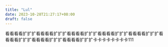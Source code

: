 ```yaml
---
title: "Lul"
date: 2023-10-28T21:27:17+08:00
draft: false
---
```

看看看看扩扩扩看看看看扩扩扩看看看看扩扩扩看看看看扩扩扩看看看看扩扩扩看看看看扩扩扩看看看看扩扩扩看看看看扩扩扩卡卡卡卡卡卡卡卡111